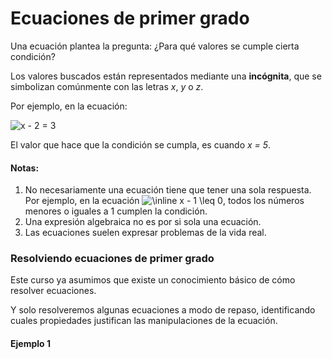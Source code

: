 # Ecuaciones de primer grado

Una ecuación plantea la pregunta: ¿Para qué valores se cumple cierta condición?

Los valores buscados están representados mediante una **incógnita**, que se simbolizan comúnmente con las letras _x_, _y_ o _z_.

Por ejemplo, en la ecuación:

<img src="https://latex.codecogs.com/svg.image?x&space;-&space;2&space;=&space;3" title="x - 2 = 3" />

El valor que hace que la condición se cumpla, es cuando _x = 5_.

#### Notas:

1. No necesariamente una ecuación tiene que tener una sola respuesta. Por ejemplo, en la ecuación <img src="https://latex.codecogs.com/svg.image?\inline&space;x&space;-&space;1&space;\leq&space;0" title="\inline x - 1 \leq 0" />, todos los números menores o iguales a 1 cumplen la condición.
2. Una expresión algebraica no es por si sola una ecuación.
3. Las ecuaciones suelen expresar problemas de la vida real.

### Resolviendo ecuaciones de primer grado

Este curso ya asumimos que existe un conocimiento básico de cómo resolver ecuaciones.

Y solo resolveremos algunas ecuaciones a modo de repaso, identificando cuales propiedades justifican las manipulaciones de la ecuación.

#### Ejemplo 1
